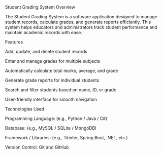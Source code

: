Student Grading System Overview

The Student Grading System is a software application designed to manage student records, calculate grades, and generate reports efficiently. This system helps educators and administrators track student performance and maintain academic records with ease.

Features

Add, update, and delete student records

Enter and manage grades for multiple subjects

Automatically calculate total marks, average, and grade

Generate grade reports for individual students

Search and filter students based on name, ID, or grade

User-friendly interface for smooth navigation

Technologies Used

Programming Language: (e.g., Python / Java / C#)

Database: (e.g., MySQL / SQLite / MongoDB)

Framework / Libraries: (e.g., Tkinter, Spring Boot, .NET, etc.)

Version Control: Git and GitHub
